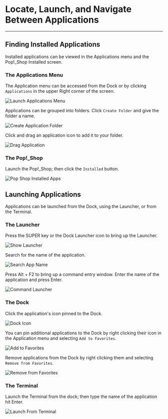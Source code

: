 <!--Sources
Pop Training Guide (Google doc)
https://support.system76.com/articles/pop-basics/

-->
# Locate, Launch, and Navigate Between Applications

---

## Finding Installed Applications

Installed applications can be viewed in the Applications menu and the Pop!\_Shop Installed screen.

### The Applications Menu

The Application menu can be accessed from the Dock or by clicking `Applications` in the upper Right corner of the screen.

![Launch Applications Menu](/images/locate-launch-applications/launch-applications-menus.png)

Applications can be grouped into folders. Click `Create Folder` and give the folder a name.

![Create Application Folder](/images/locate-launch-applications/create-application-folder.png)

Click and drag an application icon to add it to your folder.

![Drag Application](/images/locate-launch-applications/drag-application.png)

### The Pop!\_Shop

Launch the Pop!\_Shop; then click the `Installed` button.

![Pop Shop Installed Apps](/images/locate-launch-applications/pop-shop-installed-apps.png)

## Launching Applications

Applications can be launched from the Dock, using the Launcher, or from the Terminal.

### The Launcher

Press the SUPER key or the Dock Launcher icon to bring up the Launcher.

![Show Launcher](/images/locate-launch-applications/show-launcher.png)

Search for the name of the application.

![Search App Name](/images/locate-launch-applications/search-app.png)

Press Alt + F2 to bring up a command entry window. Enter the name of the application and press Enter.

![Command Launcher](/images/locate-launch-applications/command-launcher.png)

### The Dock

Click the application's icon pinned to the Dock.

![Dock Icon](/images/locate-launch-applications/dock-icon.png)

You can pin additional applications to the Dock by right clicking their icon in the Application menu and selecting `Add to Favorites`.

![Add to Favorites](/images/locate-launch-applications/add-to-favorites.png)

Remove applications from the Dock by right clicking them and selecting `Remove from Favorites`.

![Remove from Favorites](/images/locate-launch-applications/remove-from-favorites.png)

### The Terminal

Launch the Terminal from the dock; then type the name of the application hit Enter.

![Launch From Terminal](/images/locate-launch-applications/launch-from-terminal.png)

<!--This section to be completed when Configure Pop sections are completed
## Next Steps

- Install applications
- Designate specific applications to open specific files
- Configuring Dock settings
-->